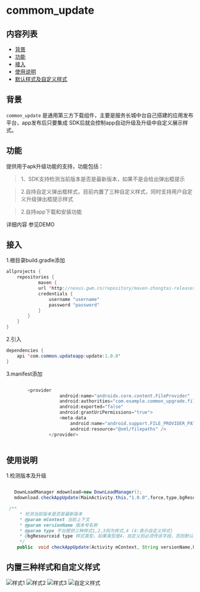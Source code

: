 # commom_update

## 内容列表

- [背景](#背景)
- [功能](#功能)
- [接入](#接入)
- [使用说明](#使用说明)
- [默认样式及自定义样式](#默认样式及自定义样式)

## 背景

`common_update` 是通用第三方下载组件，主要是服务长城中台自己搭建的应用发布平台，app发布后只要集成
SDK后就会控制app自动升级及升级中自定义展示样式。

## 功能
提供用于apk升级功能的支持，功能包括：

> 1、SDK支持检测当前版本是否是最新版本，如果不是会给出弹出框提示

> 2.自持自定义弹出框样式，目前内置了三种自定义样式，同时支持用户自定义升级弹出框提示样式

> 2.自持app下载和安装功能



详细内容 参见DEMO
 
## 接入

1.根目录build.gradle添加

```java
allprojects {
    repositories {
            maven {
            url 'http://nexus.gwm.cn/repository/maven-zhongtai-releases/'
            credentials {
                username "username"
                password "password"
            }
        }
    }
}

```

2.引入


```java
dependencies {
    api 'com.common.updateapp:update:1.0.0'
}
```
3.manifest添加

```java

        <provider
                    android:name="androidx.core.content.FileProvider"
                    android:authorities="com.example.common_upgrade.fileProvider"
                    android:exported="false"
                    android:grantUriPermissions="true">
                    <meta-data
                        android:name="android.support.FILE_PROVIDER_PATHS"
                        android:resource="@xml/filepaths" />
                </provider>
    
```


## 使用说明

1.检测版本及升级

```java

   DownLoadManager mdownload=new DownLoadManager();
   mdownload.checkAppUpdate(MainActivity.this,"1.0.0",force,type,bgResoureID);

 /**
     * 检测当前版本是否是最新版本
     * @param mContext 当前上下文
     * @param versionName 版本号名称
     * @param type 平台提供三种样式1,2,3则为样式,4 (4:表示自定义样式)
     * @bgResourceid type 样式类型，如果类型是4，自定义则必须传该字段，否则默认为0 就行
     */
    public  void checkAppUpdate(Activity mContext, String versionName,boolean force,int type,int bgResourceid)

```

## 内置三种样式和自定义样式

![样式1](http://chuantu.xyz/t6/741/1611645490x-1404755671.jpg) ![样式2](http://chuantu.xyz/t6/741/1611645536x2073530386.jpg)
![样式3](http://chuantu.xyz/t6/741/1611645578x1700468761.jpg) ![自定义样式](http://chuantu.xyz/t6/741/1611645601x-591243047.jpg)



